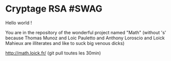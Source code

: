 # Cryptage RSA #SWAG

Hello world !

You are in the repository of the wonderful project named "Math" (without 's' because Thomas Munoz and Loic Pauletto and Anthony Loroscio and Loick Mahieux are illiterates and like to suck big venous dicks)

http://math.loick.fr/
(git pull toutes les 30min)